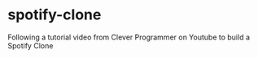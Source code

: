 # spotify-clone

Following a tutorial video from Clever Programmer on Youtube to build a Spotify Clone
